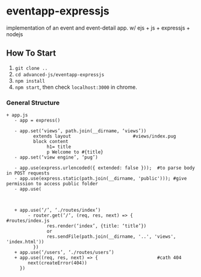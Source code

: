 # eventapp-expressjs

implementation of an event and event-detail app. w/ ejs + js + expressjs + nodejs

## How To Start

1. `git clone ..`
2. `cd advanced-js/eventapp-expressjs`
3. `npm install`
4. `npm start`, then check `localhost:3000` in chrome.

### General Structure

```
+ app.js
   - app = express()
   
   - app.set(‘views’, path.join(__dirname, ‘views’))                
          extends layout                       #views/index.pug
          block content
               h1= title
               p Welcome to #{title}
   - app.set(‘view engine’, ‘pug’)
   
   - app.use(express.urlencoded({ extended: false }));  #to parse body in POST requests
   - app.use(express.static(path.join(__dirname, 'public'))); #give permission to access public folder
   - app.use(
   

   
   + app.use(‘/’, ‘./routes/index’)
        - router.get(‘/‘, (req, res, next) => {        #routes/index.js    
               res.render(‘index’, {title: ‘title’})
               or
               res.sendFile(path.join(__dirname, '..', 'views', 'index.html'))
          }) 
   + app.use(‘/users’, ‘./routes/users’)
   + app.use((req, res, next) => {                      #cath 404
        next(createError(404))
     })


```

